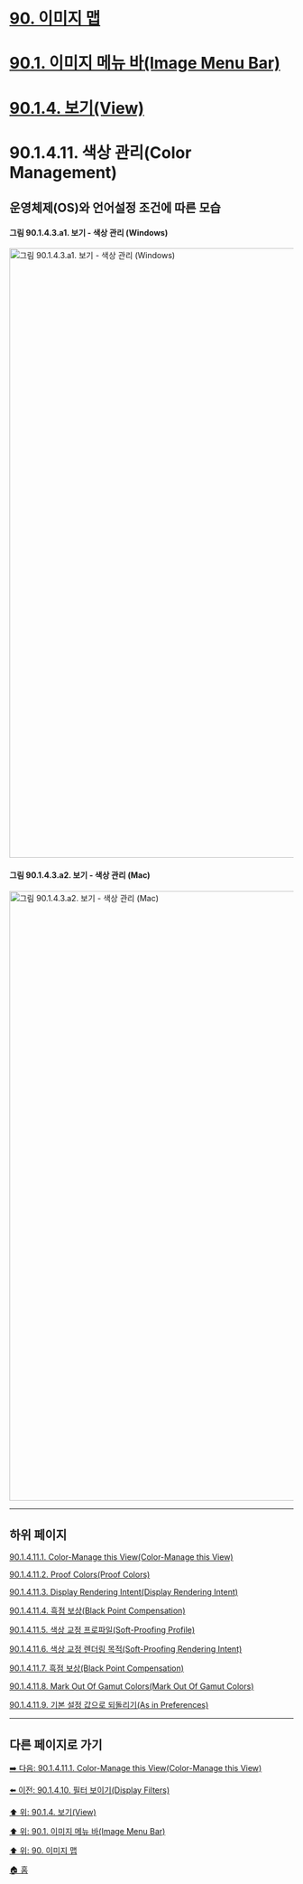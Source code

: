 # [90. 이미지 맵](./90-00-image-map.md)
# [90.1. 이미지 메뉴 바(Image Menu Bar)](./90-01-00-image-menu-bar.md)
# [90.1.4. 보기(View)](./90-01-04-view.md)
# 90.1.4.11. 색상 관리(Color Management)
## 운영체제(OS)와 언어설정 조건에 따른 모습
#### 그림 90.1.4.3.a1. 보기 - 색상 관리 (Windows)
<img width="1080" alt="그림 90.1.4.3.a1. 보기 - 색상 관리 (Windows)" environment="MacOS:Sonoma 14.2.1 GIMP 2.10.36" src="https://github.com/wonder13662/gimp/assets/15767104/6a7ceb2b-d28f-4432-85f7-69a848cbc755">

#### 그림 90.1.4.3.a2. 보기 - 색상 관리 (Mac)
<img width="1080" alt="그림 90.1.4.3.a2. 보기 - 색상 관리 (Mac)" environment="MacOS:Sonoma 14.2.1 GIMP 2.10.36" src="https://github.com/wonder13662/gimp/assets/15767104/28788020-2e21-4286-a999-403d5c367637">

***

## 하위 페이지

[90.1.4.11.1. Color-Manage this View(Color-Manage this View)](./90-01-04-viewx-11-color_managementx-01-color_manage_this_view.md)

[90.1.4.11.2. Proof Colors(Proof Colors)](./90-01-04-viewx-11-color_managementx-02-proof_colors.md)

[90.1.4.11.3. Display Rendering Intent(Display Rendering Intent)](./90-01-04-viewx-11-color_managementx-03-display_rendering_intent.md)

[90.1.4.11.4. 흑점 보상(Black Point Compensation)](./90-01-04-viewx-11-color_managementx-04-black_point_compensation.md)

[90.1.4.11.5. 색상 교정 프로파일(Soft-Proofing Profile)](./90-01-04-viewx-11-color_managementx-05-soft_proofing_profile.md)

[90.1.4.11.6. 색상 교정 렌더링 목적(Soft-Proofing Rendering Intent)](./90-01-04-viewx-11-color_managementx-06-soft_proofing_rendering_intent.md)

[90.1.4.11.7. 흑점 보상(Black Point Compensation)](./90-01-04-viewx-11-color_managementx-07-black_point_compensation.md)

[90.1.4.11.8. Mark Out Of Gamut Colors(Mark Out Of Gamut Colors)](./90-01-04-viewx-11-color_managementx-08-mark_out_of_gamut_colors.md)

[90.1.4.11.9. 기본 설정 값으로 되돌리기(As in Preferences)](./90-01-04-viewx-11-color_managementx-09-as_in_preferences.md)

***

## 다른 페이지로 가기

[➡️ 다음: 90.1.4.11.1. Color-Manage this View(Color-Manage this View)](./90-01-04-viewx-11-color_managementx-01-color_manage_this_view.md)

[⬅️ 이전: 90.1.4.10. 필터 보이기(Display Filters)](./90-01-04-viewx-10-display_filters.md)

[⬆️ 위: 90.1.4. 보기(View)](./90-01-04-view.md)

[⬆️ 위: 90.1. 이미지 메뉴 바(Image Menu Bar)](./90-01-00-image-menu-bar.md)

[⬆️ 위: 90. 이미지 맵](./90-00-image-map.md)

[🏠 홈](./00-home.md)
